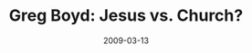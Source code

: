 ---
layout: media
category: media
title: "Greg Boyd: Jesus vs. Church?"
date: 2009-03-13
description: "Greg Boyd discusses one of the things that can stand in the way of following Jesus."
yt-embed-url: "//www.youtube.com/embed/REnErPhC_-8"
video: "http://s3.amazonaws.com/crossroads-media/other-media/video/greg-w4.mp4"
video-poster: "http://s3.amazonaws.com/crossroads-media/images/greg-w4-still.jpg"
---